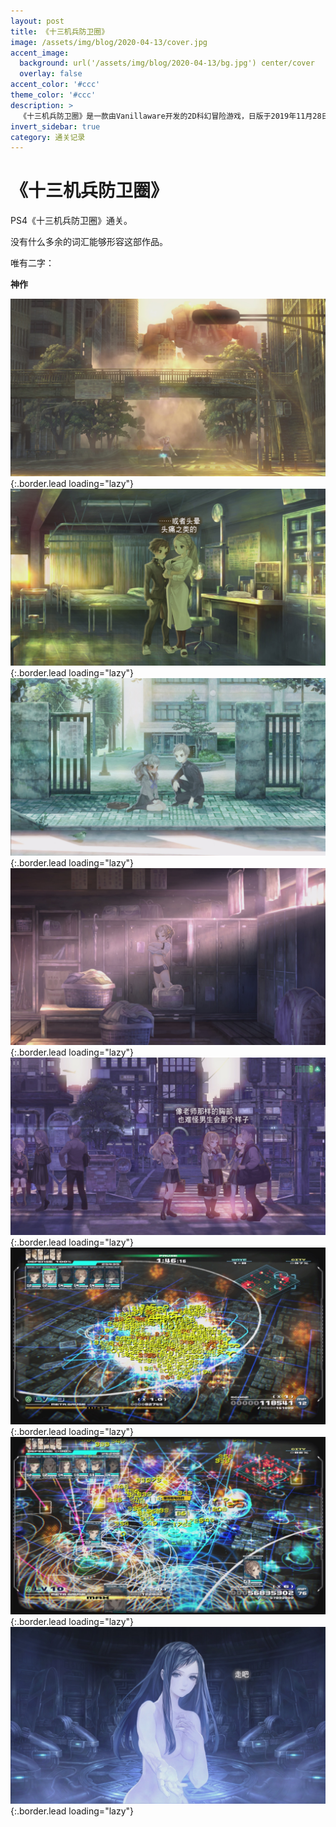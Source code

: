 ```yaml
---
layout: post
title: 《十三机兵防卫圈》
image: /assets/img/blog/2020-04-13/cover.jpg
accent_image: 
  background: url('/assets/img/blog/2020-04-13/bg.jpg') center/cover
  overlay: false
accent_color: '#ccc'
theme_color: '#ccc'
description: >
  《十三机兵防卫圈》是一款由Vanillaware开发的2D科幻冒险游戏，日版于2019年11月28日在PlayStation 4平台上发行。繁简中文版于2020年3月19日发售。通称“十三机兵”。 其获得2020年日本游戏大奖的优秀奖。
invert_sidebar: true
category: 通关记录
---
```


# 《十三机兵防卫圈》

PS4《十三机兵防卫圈》通关。

没有什么多余的词汇能够形容这部作品。

唯有二字：

**神作**

![](/assets/img/blog/2020-04-13/1.jpg){:.border.lead loading="lazy"}
![](/assets/img/blog/2020-04-13/2.jpg){:.border.lead loading="lazy"}
![](/assets/img/blog/2020-04-13/3.jpg){:.border.lead loading="lazy"}
![](/assets/img/blog/2020-04-13/4.jpg){:.border.lead loading="lazy"}
![](/assets/img/blog/2020-04-13/5.jpg){:.border.lead loading="lazy"}
![](/assets/img/blog/2020-04-13/6.jpg){:.border.lead loading="lazy"}
![](/assets/img/blog/2020-04-13/7.jpg){:.border.lead loading="lazy"}
![](/assets/img/blog/2020-04-13/8.jpg){:.border.lead loading="lazy"}